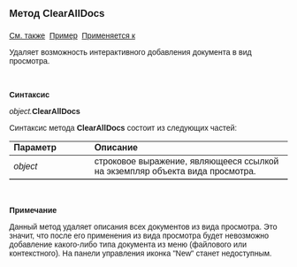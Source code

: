 <html>
<head>
<title>Вид просмотра\ClearAllDocs</title>
</head>

<body>

<p><strong><font size="4" face="Arial">Метод ClearAllDocs<br>
<br>
</font></strong><font face="Arial"><a href="../Asview.html">См. также</a>&nbsp;
<a href="../../Examples/E_AsView.html">Пример</a>&nbsp; <a href="../Asview.html">
Применяется к</a></font></p>

<p><font face="Arial">Удаляет возможность интерактивного добавления 
документа в вид просмотра.</font></p>

<p class="label">&nbsp;</p>

<p class="label"><font face="Arial"><b>Синтаксис</b></font></p>

<p><font face="Arial"><em>object.</em><strong>ClearAllDocs</strong></font></p>

<p><font face="Arial">Синтаксис метода <strong>ClearAllDocs</strong>
состоит из следующих частей:</font></p>

<table border="1" cellPadding="5" cols="2" frame="below" rules="rows">
<TBODY>
  <tr vAlign="top">
    <td class="label" width="29%"><font face="Arial"><b>Параметр</b></font></td>
    <td class="label" width="71%"><font face="Arial"><strong>Описание</strong></font></td>
  </tr>
  <tr>
    <td width="29%"><em><font face="Arial">object</font></em></td>
    <td width="71%"><font face="Arial">строковое выражение, являющееся 
	ссылкой на экземпляр объекта вида просмотра.</font></td>
  </tr>
</table>

<p class="label">&nbsp;</p>

<p class="label"><b><font face="Arial">Примечание</font></b></p>

<p class="label"><font face="Arial">Данный метод удаляет описания всех 
документов из вида просмотра. Это значит, что после его применения из вида 
просмотра будет невозможно добавление какого-либо типа документа из меню 
(файлового или контекстного). На панели управления иконка &quot;New&quot; станет 
недоступным.<br>
</font></p>
</body>
</html>
